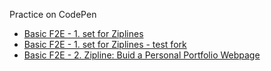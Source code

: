 
Practice on CodePen
- [Basic F2E - 1. set for Ziplines](http://codepen.io/shuk/full/dYLjgM)
- [Basic F2E - 1. set for Ziplines - test fork](http://codepen.io/shuk/full/GpLBPm)
- [Basic F2E - 2. Zipline: Buid a Personal Portfolio Webpage](http://codepen.io/shuk/full/VvNVjw/)
